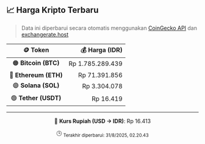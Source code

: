 

<!-- HARGA_KRIPTO -->
## 📈 Harga Kripto Terbaru

> Data ini diperbarui secara otomatis menggunakan [CoinGecko API](https://www.coingecko.com/) dan [exchangerate.host](https://exchangerate.host/)

<div align="center">

| 🪙 Token | 💰 Harga (IDR) |
|:------:|---------------:|
| 🟠 **Bitcoin (BTC)**   | Rp 1.785.289.439 |
| 🔵 **Ethereum (ETH)**  | Rp 71.391.856 |
| 🟣 **Solana (SOL)**    | Rp 3.304.078 |
| 🟢 **Tether (USDT)**   | Rp 16.419 |

---

💱 **Kurs Rupiah (USD → IDR)**: Rp 16.413

🕒 <sub>Terakhir diperbarui: 31/8/2025, 02.20.43</sub>

</div>
<!-- /HARGA_KRIPTO -->